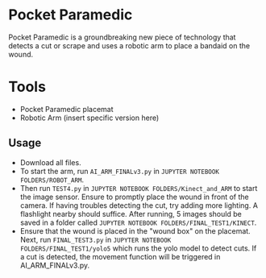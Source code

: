 # Pocket Paramedic

Pocket Paramedic is a groundbreaking new piece of technology that detects a cut or scrape and uses a robotic arm to place a bandaid on the wound.

# Tools
- Pocket Paramedic placemat
- Robotic Arm (insert specific version here)

## Usage
- Download all files.
- To start the arm, run `AI_ARM_FINALv3.py` in `JUPYTER NOTEBOOK FOLDERS/ROBOT_ARM`.
- Then run `TEST4.py` in `JUPYTER NOTEBOOK FOLDERS/Kinect_and_ARM` to start the image sensor. Ensure to promptly place the wound in front of the camera. If having troubles detecting the cut, try adding more lighting. A flashlight nearby should suffice. After running, 5 images should be saved in a folder called `JUPYTER NOTEBOOK FOLDERS/FINAL_TEST1/KINECT`.
- Ensure that the wound is placed in the "wound box" on the placemat. Next, run `FINAL_TEST3.py` in `JUPYTER NOTEBOOK FOLDERS/FINAL_TEST1/yolo5` which runs the yolo model to detect cuts. If a cut is detected, the movement function will be triggered in AI_ARM_FINALv3.py.
